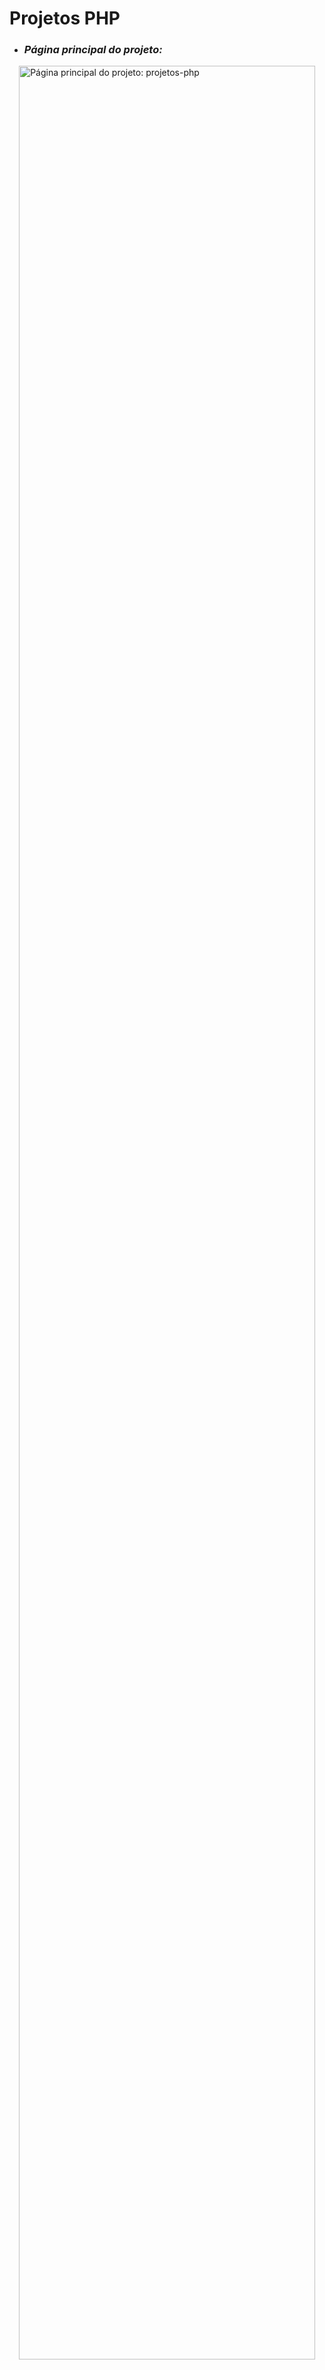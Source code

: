# Projetos PHP

<ul>
  <li><h3><i>Página principal do projeto:</i></h3></li>
</ul>

<img src="https://github.com/user-attachments/assets/1708894d-23d6-4233-b408-ab5f3654556d" alt="Página principal do projeto: projetos-php" width="97%" align="right"/>

